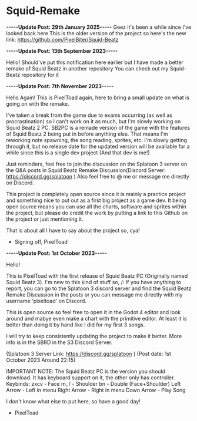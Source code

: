 # Squid-Remake

**-----Update Post: 29th January 2025-----**
Geez it's been a while since I've looked back here
This is the older version of the project so here's the new link: 
https://github.com/PixelBiter/Squid-Beatz






**-----Update Post: 13th September 2023-----**

Hello!
Should've put this notification here earlier but I have made a better remake of Squid Beatz in another repository
You can check out my Squid-Beatz repository for it




**-----Update Post: 7th November 2023-----**

Hello Again!
This is PixelToad again, here to bring a small update on what is going on with the remake.

I've taken a break from the game due to exams occurring (as well as procrastination) so I can't work on it as much, but I'm slowly working on Squid Beatz 2 PC.
SB2PC is a remade version of the game with the features of Squid Beatz 2 being put in before anything else.
That means I'm reworking note spawning, the song reading, sprites, etc.
I'm slowly getting through it, but no release date for the updated version will be available for a while since this is a single dev project (And that dev is me!)

Just reminders, feel free to join the discussion on the Splatoon 3 server on the Q&A posts in Squid Beatz Remake Discussion(Discord Server: https://discord.gg/splatoon )
Also feel free to @ me or message me directly on Discord.

This project is completely open source since it is mainly a practice project and something nice to put out as a first big project as a game dev.
It being open source means you can use all the charts, software and sprites within the project, but please do credit the work by putting a link to this Github on the project or just mentioning it.

That is about all I have to say about the project so, cya!

- Signing off, PixelToad



**-----Update Post: 1st October 2023-----**

Hello!

This is PixelToad with the first release of Squid Beatz PC (Originally named Squid Beatz 3).
I'm new to this kind of stuff so, /:
If you have anything to report, you can go to the Splatoon 3 discord server and find the Squid Beatz Remake Discussion in the posts or you can message me directly with my username 'pixeltoad' on Discord.

This is open source so feel free to open it in the Godot 4 editor and look around and mabye even make a chart with the primitive editor.
At least it is better than doing it by hand like I did for my first 3 songs.

I will try to keep consistently updating the project to make it better. More info is in the SBRD in the S3 Discord Server.

(Splatoon 3 Server Link: https://discord.gg/splatoon )
(Post date: 1st October 2023  Around 22:15)

IMPORTANT NOTE:
The Squid Beatz PC is the version you should download. It has keyboard support on it, the other only has controller.
Keybinds:
zxcv - Face
m,./ - Shoulder
bn - Double (Face+Shoulder)
Left Arrow - Left in menu
Right Arrow - Right in menu
Down Arrow - Play Song


I don't know what else to put here, so have a good day!

- PixelToad
